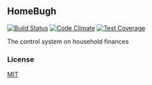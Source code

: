 ## HomeBugh

[![Build Status](https://api.travis-ci.org/ck3g/homebugh.png)](https://travis-ci.org/profile/ck3g)
[![Code Climate](https://codeclimate.com/github/ck3g/homebugh/badges/gpa.svg)](https://codeclimate.com/github/ck3g/homebugh)
[![Test Coverage](https://codeclimate.com/github/ck3g/homebugh/badges/coverage.svg)](https://codeclimate.com/github/ck3g/homebugh)

The control system on household finances

### License

[MIT](./LICENSE.md)
